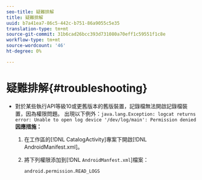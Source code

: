 ```yaml
---
seo-title: 疑難排解
title: 疑難排解
uuid: b7a41ea7-86c5-442c-b751-86a9055c5e35
translation-type: tm+mt
source-git-commit: 31b6cad26bcc393d731080a70eff1c59551f1c8e
workflow-type: tm+mt
source-wordcount: '46'
ht-degree: 0%

---
```



# 疑難排解{#troubleshooting}

* 對於某些執行API等級10或更舊版本的舊版裝置，記錄檔無法開啟記錄檔裝置，因為權限問題。 出現以下例外：`java.lang.Exception: logcat returns error: Unable to open log device '/dev/log/main': Permission denied` **因應措施：**

   1. 在工作區的[!DNL CatalogActivity]專案下開啟[!DNL AndroidManifest.xml]。

   1. 將下列權限添加到[!DNL `AndroidManfest.xml`]檔案：

      ```
      android.permission.READ_LOGS
      ```
